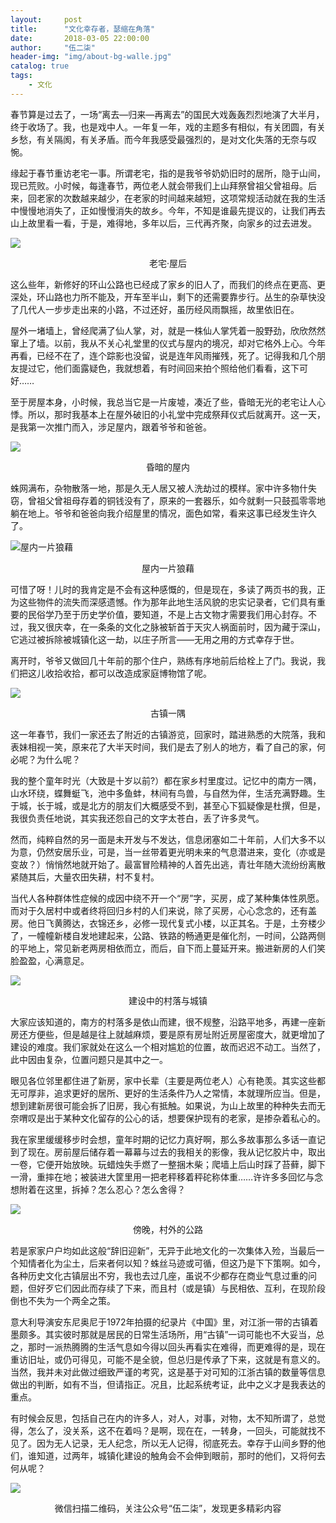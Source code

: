 ```yaml
---
layout:     post
title:      "文化幸存者，瑟缩在角落"
date:       2018-03-05 22:00:00
author:     "伍二柒"
header-img: "img/about-bg-walle.jpg"
catalog: true
tags:
    - 文化
---
```


春节算是过去了，一场“离去—归来—再离去”的国民大戏轰轰烈烈地演了大半月，终于收场了。我，也是戏中人。一年复一年，戏的主题多有相似，有关团圆，有关乡愁，有关隔阂，有关矛盾。而今年我感受最强烈的，是对文化失落的无奈与叹惋。

缘起于春节重访老宅一事。所谓老宅，指的是我爷爷奶奶旧时的居所，隐于山间，现已荒败。小时候，每逢春节，两位老人就会带我们上山拜祭曾祖父曾祖母。后来，回老家的次数越来越少，在老家的时间越来越短，这项常规活动就在我的生活中慢慢地消失了，正如慢慢消失的故乡。今年，不知是谁最先提议的，让我们再去山上故里看一看，于是，难得地，多年以后，三代再齐聚，向家乡的过去进发。

![](https://mmbiz.qpic.cn/mmbiz_jpg/XLRn4lbBepBScFicYAsO196hxdPJqNicV5jJ9dDr6INWicUZypk7lCSHV1b7hz1yAVNswlyLY9VExWBibRdmaCPvTw/640?wx_fmt=jpeg&tp=webp&wxfrom=5&wx_lazy=1)

<center>老宅·屋后</center>

这么些年，新修好的环山公路也已经成了家乡的旧人了，而我们的终点在更高、更深处，环山路也力所不能及，开车至半山，剩下的还需要靠步行。丛生的杂草快没了几代人一步步走出来的小路，不过还好，虽历经风雨飘摇，故里依旧在。

屋外一堵墙上，曾经爬满了仙人掌，对，就是一株仙人掌凭着一股野劲，欣欣然然窜上了墙。以前，我从不关心礼堂里的仪式与屋内的境况，却对它格外上心。今年再看，已经不在了，连个踪影也没留，说是连年风雨摧残，死了。记得我和几个朋友提过它，他们面露疑色，我就想着，有时间回来拍个照给他们看看，这下可好……

至于房屋本身，小时候，我总当它是一片废墟，凑近了些，昏暗无光的老宅让人心悸。所以，那时我基本上在屋外破旧的小礼堂中完成祭拜仪式后就离开。这一天，是我第一次推门而入，涉足屋内，跟着爷爷和爸爸。

![](https://mmbiz.qpic.cn/mmbiz_jpg/XLRn4lbBepBScFicYAsO196hxdPJqNicV5kyZjDmRukb2HLEKAQFg0maapyDria1noqqvJN3HQNiaOzKsLb8nxSkJA/640?wx_fmt=jpeg&tp=webp&wxfrom=5&wx_lazy=1)

<center>昏暗的屋内</center>

蛛网满布，杂物散落一地，那是久无人居又被人洗劫过的模样。家中许多物什失窃，曾祖父曾祖母存着的铜钱没有了，原来的一套器乐，如今就剩一只鼓孤零零地躺在地上。爷爷和爸爸向我介绍屋里的情况，面色如常，看来这事已经发生许久了。

![屋内一片狼藉](https://mmbiz.qpic.cn/mmbiz_jpg/XLRn4lbBepBScFicYAsO196hxdPJqNicV5NMp2bWlo29ylXg35pfnSrKKtG9yJVPyjfoszCgXhZOqcgrH9GBYYsQ/640?wx_fmt=jpeg&tp=webp&wxfrom=5&wx_lazy=1)

<center>屋内一片狼藉</center>

可惜了呀！儿时的我肯定是不会有这种感慨的，但是现在，多读了两页书的我，正为这些物件的流失而深感遗憾。作为那年此地生活风貌的忠实记录者，它们具有重要的民俗学乃至于历史学价值，要知道，不是上古文物才需要我们用心封存。不过，我又很庆幸，在一条条的文化之脉被斩首于天灾人祸面前时，因为藏于深山，它逃过被拆除被城镇化这一劫，以庄子所言——无用之用的方式幸存于世。

离开时，爷爷又做回几十年前的那个住户，熟练有序地前后给栓上了门。我说，我们把这儿收拾收拾，都可以改造成家庭博物馆了呢。

![](https://mmbiz.qpic.cn/mmbiz_jpg/XLRn4lbBepBScFicYAsO196hxdPJqNicV5b0Q8gL7f65gLWlMTb2R8n7bhw37KYC9CeHOnPoIAAVPicLRwxWNZarw/640?wx_fmt=jpeg&tp=webp&wxfrom=5&wx_lazy=1)

<center>古镇一隅</center>

这一年春节，我们一家还去了附近的古镇游览，回家时，踏进熟悉的大院落，我和表妹相视一笑，原来花了大半天时间，我们是去了别人的地方，看了自己的家，何必呢？为什么呢？

我的整个童年时光（大致是十岁以前?）都在家乡村里度过。记忆中的南方一隅，山水环绕，蝶舞蜓飞，池中多鱼蚌，林间有鸟兽，与自然为伴，生活充满野趣。生于城，长于城，或是北方的朋友们大概感受不到，甚至心下狐疑像是杜撰，但是，我很负责任地说，其实我还怨自己的文字太苍白，丢了许多灵气。

然而，纯粹自然的另一面是未开发与不发达，信息闭塞如二十年前，人们大多不以为意，仍然安居乐业，可是，当一丝带着更光明未来的气息潜进来，变化（亦或是变故？）悄悄然地就开始了。最富冒险精神的人首先出逃，青壮年随大流纷纷离散紧随其后，大量农田失耕，村不复村。

当代人各种群体性症候的成因中绕不开一个“房”字，买房，成了某种集体性夙愿。而对于久居村中或者终将回归乡村的人们来说，除了买房，心心念念的，还有盖房。他日飞黄腾达，衣锦还乡，必修一现代复式小楼，以正其名。于是，土夯楼少了，一幢幢新楼自发地建起来，公路、铁路的畅通更是催化剂，一时间，公路两侧的平地上，常见新老两房相依而立，而后，自下而上蔓延开来。搬进新房的人们笑脸盈盈，心满意足。

![](https://mmbiz.qpic.cn/mmbiz_jpg/XLRn4lbBepBScFicYAsO196hxdPJqNicV5M5SiceggN2sD1q30OsKM14TbvB47U1JlJ1GaNZAqMmreqDRf7bVTNnQ/640?wx_fmt=jpeg&tp=webp&wxfrom=5&wx_lazy=1)

<center>建设中的村落与城镇</center>

大家应该知道的，南方的村落多是依山而建，很不规整，沿路平地多，再建一座新房还方便些，但是越是往上就越麻烦，要是原有房址附近房屋密度大，就更增加了建设的难度。我们家就处在这么一个相对尴尬的位置，故而迟迟不动工。当然了，此中因由复杂，位置问题只是其中之一。

眼见各位邻里都住进了新房，家中长辈（主要是两位老人）心有艳羡。其实这些都无可厚非，追求更好的居所、更好的生活条件乃人之常情，本就理所应当。但是，想到建新房很可能会拆了旧房，我心有抵触。如果说，为山上故里的种种失去而无奈喟叹是出于某种文化留存的公心的话，想要保护现有的老家，是掺杂着私心的。

我在家里缓缓移步时会想，童年时期的记忆力真好啊，那么多故事那么多话一直记到了现在。房前屋后储存着一幕幕与过去的我相关的影像，我从记忆胶片中，取出一卷，它便开始放映。玩蜡烛失手燃了一整捆木柴；爬墙上后山时踩了苔藓，脚下一滑，重摔在地；被装进大筐里用一把老秤移着秤砣称体重……许许多多回忆与念想附着在这里，拆掉？怎么忍心？怎么舍得？

![](https://mmbiz.qpic.cn/mmbiz_jpg/XLRn4lbBepBScFicYAsO196hxdPJqNicV58eibagOrrmSpKicAvTnC7zNCyEUXB3uTUkhDEf571D2F2c7iavhgoaYnA/640?wx_fmt=jpeg&tp=webp&wxfrom=5&wx_lazy=1)

<center>傍晚，村外的公路</center>

若是家家户户均如此这般“辞旧迎新”，无异于此地文化的一次集体入殓，当最后一个知情者化为尘土，后来者何以知？蛛丝马迹或可循，但这乃是下下策啊。如今，各种历史文化古镇层出不穷，我也去过几座，虽说不少都存在商业气息过重的问题，但好歹它们因此而存续了下来，而且村（或是镇）与民相依、互利，在现阶段倒也不失为一个两全之策。

意大利导演安东尼奥尼于1972年拍摄的纪录片《中国》里，对江浙一带的古镇着墨颇多。其实彼时那就是居民的日常生活场所，用“古镇”一词可能也不大妥当，总之，那时一派热腾腾的生活气息如今得以回头再看实在难得，而更难得的是，现在重访旧址，或仍可得见，可能不是全貌，但总归是传承了下来，这就是有意义的。当然，我并未对此做过细致严谨的考究，这是基于对可知的江浙古镇的数量等信息做出的判断，如有不当，但请指正。况且，比起系统考证，此中之义才是我表达的重点。

有时候会反思，包括自己在内的许多人，对人，对事，对物，太不知所谓了，总觉得，怎么了，没关系，这不在着吗？是啊，现在在，一转身，一回头，可能就找不见了。因为无人记录，无人纪念，所以无人记得，彻底死去。幸存于山间乡野的他们，谁知道，过两年，城镇化建设的触角会不会伸到眼前，那时的他们，又将何去何从呢？

![](https://mmbiz.qpic.cn/mmbiz_jpg/XLRn4lbBepBScFicYAsO196hxdPJqNicV5iaMpSlw6uxsWo9cypT734wnsrht5ZfGBg1LhJdAVbxgfvuHaLib3jAiaA/640?wx_fmt=jpeg&tp=webp&wxfrom=5&wx_lazy=1)
<center>微信扫描二维码，关注公众号“伍二柒”，发现更多精彩内容</center>


